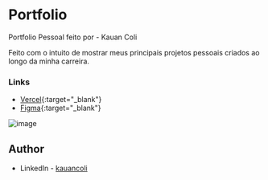 # Portfolio

Portfolio Pessoal feito por - Kauan Coli

Feito com o intuito de mostrar meus principais projetos pessoais criados ao longo da minha carreira.

### Links

- [Vercel](https://portfolio-kauancoli.vercel.app/){:target="_blank"}
- [Figma](https://www.figma.com/file/0hNAKyG2pV4JLiftnfM2mQ/Portfolio---Kauan?type=design&node-id=0%3A1&mode=design&t=B1pvg8lYKM7d5lge-1){:target="_blank"}

  

![image](https://github.com/kauancoli/portfolio/assets/62157364/5b5ede00-5772-49d0-9579-0eac520d0ac7)


## Author

- LinkedIn - [kauancoli](https://www.linkedin.com/in/kauan-coli/)
